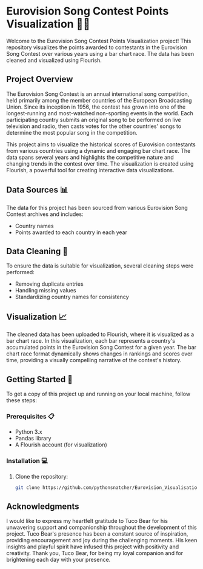 # Eurovision Song Contest Points Visualization 🎤🎶

Welcome to the Eurovision Song Contest Points Visualization project! This repository visualizes the points awarded to contestants in the Eurovision Song Contest over various years using a bar chart race. The data has been cleaned and visualized using Flourish.


## Project Overview
The Eurovision Song Contest is an annual international song competition, held primarily among the member countries of the European Broadcasting Union. Since its inception in 1956, the contest has grown into one of the longest-running and most-watched non-sporting events in the world. Each participating country submits an original song to be performed on live television and radio, then casts votes for the other countries' songs to determine the most popular song in the competition.

This project aims to visualize the historical scores of Eurovision contestants from various countries using a dynamic and engaging bar chart race. The data spans several years and highlights the competitive nature and changing trends in the contest over time. The visualization is created using Flourish, a powerful tool for creating interactive data visualizations.

## Data Sources 📊
The data for this project has been sourced from various Eurovision Song Contest archives and includes:
- Country names
- Points awarded to each country in each year

## Data Cleaning 🧹
To ensure the data is suitable for visualization, several cleaning steps were performed:
- Removing duplicate entries
- Handling missing values
- Standardizing country names for consistency

## Visualization 📈
The cleaned data has been uploaded to Flourish, where it is visualized as a bar chart race. In this visualization, each bar represents a country's accumulated points in the Eurovision Song Contest for a given year. The bar chart race format dynamically shows changes in rankings and scores over time, providing a visually compelling narrative of the contest's history.

## Getting Started 🚀
To get a copy of this project up and running on your local machine, follow these steps:

### Prerequisites 📋
- Python 3.x
- Pandas library
- A Flourish account (for visualization)

### Installation 💻
1. Clone the repository:
   ```bash
   git clone https://github.com/pythonsnatcher/Eurovision_Visualisation.git

## Acknowledgments

I would like to express my heartfelt gratitude to Tuco Bear for his unwavering support and companionship throughout the development of this project. Tuco Bear's presence has been a constant source of inspiration, providing encouragement and joy during the challenging moments. His keen insights and playful spirit have infused this project with positivity and creativity. Thank you, Tuco Bear, for being my loyal companion and for brightening each day with your presence.

